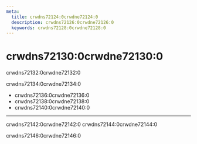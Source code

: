 ```yaml
---
meta:
  title: crwdns72124:0crwdne72124:0
  description: crwdns72126:0crwdne72126:0
  keywords: crwdns72128:0crwdne72128:0
---
```


# crwdns72130:0crwdne72130:0

crwdns72132:0crwdne72132:0

crwdns72134:0crwdne72134:0

* crwdns72136:0crwdne72136:0
* crwdns72138:0crwdne72138:0
* crwdns72140:0crwdne72140:0

---
 crwdns72142:0crwdne72142:0 crwdns72144:0crwdne72144:0

 crwdns72146:0crwdne72146:0

 <backmatter />
